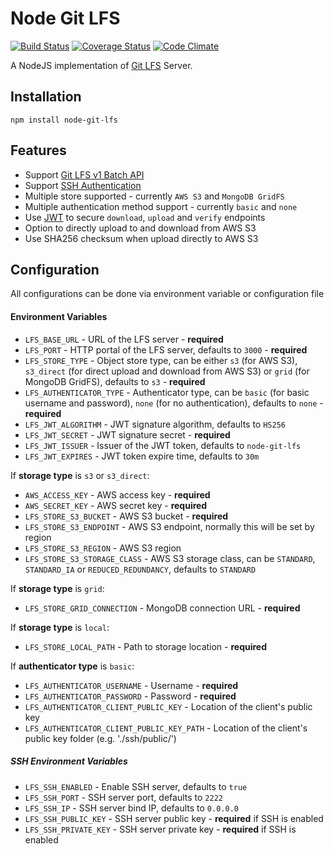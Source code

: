 # Node Git LFS
[![Build Status](https://travis-ci.org/kzwang/node-git-lfs.svg?branch=master)](https://travis-ci.org/kzwang/node-git-lfs)
[![Coverage Status](https://coveralls.io/repos/kzwang/node-git-lfs/badge.svg?branch=master&service=github)](https://coveralls.io/github/kzwang/node-git-lfs?branch=master)
[![Code Climate](https://codeclimate.com/github/kzwang/node-git-lfs/badges/gpa.svg)](https://codeclimate.com/github/kzwang/node-git-lfs)

A NodeJS implementation of [Git LFS](https://git-lfs.github.com/) Server.

## Installation
```shell
npm install node-git-lfs
```

## Features

  - Support [Git LFS v1 Batch API](https://github.com/github/git-lfs/blob/master/docs/api/http-v1-batch.md)
  - Support [SSH Authentication](https://github.com/github/git-lfs/tree/master/docs/api#authentication)
  - Multiple store supported - currently `AWS S3` and `MongoDB GridFS`
  - Multiple authentication method support - currently `basic` and `none`
  - Use [JWT](http://jwt.io) to secure `download`, `upload` and `verify` endpoints
  - Option to directly upload to and download from AWS S3
  - Use SHA256 checksum when upload directly to AWS S3

## Configuration
All configurations can be done via environment variable or configuration file

#### Environment Variables

 - `LFS_BASE_URL` - URL of the LFS server - **required**
 - `LFS_PORT` - HTTP portal of the LFS server, defaults to `3000` - **required**
 - `LFS_STORE_TYPE` - Object store type, can be either `s3` (for AWS S3), `s3_direct` (for direct upload and download from AWS S3) or `grid` (for MongoDB GridFS), defaults to `s3`  - **required**
 - `LFS_AUTHENTICATOR_TYPE` - Authenticator type, can be `basic` (for basic username and password), `none` (for no authentication), defaults to `none` - **required**
 - `LFS_JWT_ALGORITHM` - JWT signature algorithm, defaults to `HS256`
 - `LFS_JWT_SECRET` - JWT signature secret - **required**
 - `LFS_JWT_ISSUER` - Issuer of the JWT token, defaults to `node-git-lfs`
 - `LFS_JWT_EXPIRES` - JWT token expire time, defaults to `30m`

If **storage type** is `s3` or `s3_direct`:

 - `AWS_ACCESS_KEY` - AWS access key - **required**
 - `AWS_SECRET_KEY` - AWS secret key - **required**
 - `LFS_STORE_S3_BUCKET` - AWS S3 bucket - **required**
 - `LFS_STORE_S3_ENDPOINT` - AWS S3 endpoint, normally this will be set by region
 - `LFS_STORE_S3_REGION` - AWS S3 region
 - `LFS_STORE_S3_STORAGE_CLASS` - AWS S3 storage class, can be `STANDARD`, `STANDARD_IA` or `REDUCED_REDUNDANCY`, defaults to `STANDARD`

If **storage type** is `grid`:

 - `LFS_STORE_GRID_CONNECTION` - MongoDB connection URL - **required**
 
If **storage type** is `local`:

 - `LFS_STORE_LOCAL_PATH` - Path to storage location - **required**

If **authenticator type** is `basic`:

  - `LFS_AUTHENTICATOR_USERNAME` - Username - **required**
  - `LFS_AUTHENTICATOR_PASSWORD` - Password - **required**
  - `LFS_AUTHENTICATOR_CLIENT_PUBLIC_KEY` - Location of the client's public key
  - `LFS_AUTHENTICATOR_CLIENT_PUBLIC_KEY_PATH` - Location of the client's public key folder (e.g. './ssh/public/')


##### SSH Environment Variables

  - `LFS_SSH_ENABLED` - Enable SSH server, defaults to `true`
  - `LFS_SSH_PORT` - SSH server port, defaults to `2222`
  - `LFS_SSH_IP` - SSH server bind IP, defaults to `0.0.0.0`
  - `LFS_SSH_PUBLIC_KEY` - SSH server public key - **required** if SSH is enabled
  - `LFS_SSH_PRIVATE_KEY` - SSH server private key - **required** if SSH is enabled
  